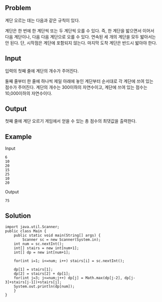 ## Problem
계단 오르는 데는 다음과 같은 규칙이 있다.

계단은 한 번에 한 계단씩 또는 두 계단씩 오를 수 있다. 즉, 한 계단을 밟으면서 이어서 다음 계단이나, 다음 다음 계단으로 오를 수 있다.
연속된 세 개의 계단을 모두 밟아서는 안 된다. 단, 시작점은 계단에 포함되지 않는다.
마지막 도착 계단은 반드시 밟아야 한다.

## Input
입력의 첫째 줄에 계단의 개수가 주어진다.

둘째 줄부터 한 줄에 하나씩 제일 아래에 놓인 계단부터 순서대로 각 계단에 쓰여 있는 점수가 주어진다. 계단의 개수는 300이하의 자연수이고, 계단에 쓰여 있는 점수는 10,000이하의 자연수이다.

## Output
첫째 줄에 계단 오르기 게임에서 얻을 수 있는 총 점수의 최댓값을 출력한다.

## Example
Input
```
6
10
20
15
25
10
20
```

Output
```
75
```

## Solution
```
import java.util.Scanner;
public class Main {
	public static void main(String[] args) {
		Scanner sc = new Scanner(System.in);
    int num = sc.nextInt();
    int[] stairs = new int[num+1]; 
    int[] dp = new int[num+1];

    for(int i=1; i<=num; i++) stairs[i] = sc.nextInt();

    dp[1] = stairs[1];
    dp[2] = stairs[2] + dp[1];
    for(int j=3; j<=num;j++) dp[j] = Math.max(dp[j-2], dp[j-3]+stairs[j-1])+stairs[j];
    System.out.println(dp[num]);
	}
}
```